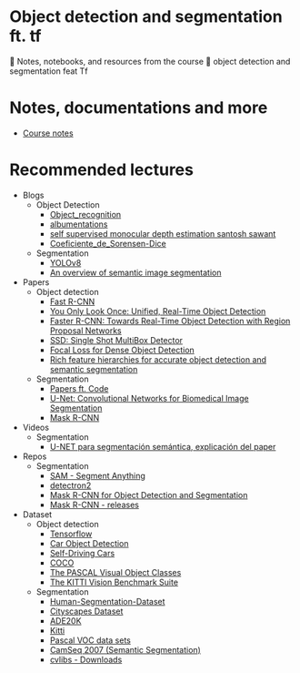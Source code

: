 # Object detection and segmentation ft. tf
📖 Notes, notebooks, and resources from the course 👾 object detection and segmentation feat Tf

# Notes, documentations and more
* [Course notes](https://github.com/ichcanziho/Deep_Learnining_Platzi/blob/master/6%20Curso%20de%20detecci%C3%B3n%20y%20segmentaci%C3%B3n%20de%20objetos%20con%20Tensorflow/README.MD#210-visualizaci%C3%B3n-de-bounding-boxes-en-el-dataset-de-object-detection)

# Recommended lectures
* Blogs
   * Object Detection 
      * [Object_recognition](https://lilianweng.github.io/posts/2017-10-29-object-recognition-part-1/)
      * [albumentations](https://albumentations.ai/docs/)
      * [self supervised monocular depth estimation santosh sawant](https://www.linkedin.com/pulse/self-supervised-monocular-depth-estimation-santosh-sawant/)
      * [Coeficiente_de_Sorensen-Dice](https://es.wikipedia.org/wiki/Coeficiente_de_Sorensen-Dice)
   * Segmentation
      * [YOLOv8](https://docs.ultralytics.com/tasks/segment/)
      * [An overview of semantic image segmentation](https://www.jeremyjordan.me/semantic-segmentation/) 
* Papers
   * Object detection
      * [Fast R-CNN](https://arxiv.org/abs/1504.08083)
      * [You Only Look Once: Unified, Real-Time Object Detection](https://arxiv.org/abs/1506.02640)
      * [Faster R-CNN: Towards Real-Time Object Detection with Region Proposal Networks](https://arxiv.org/abs/1506.01497)
      * [SSD: Single Shot MultiBox Detector](https://arxiv.org/abs/1512.02325)
      * [Focal Loss for Dense Object Detection](https://arxiv.org/abs/1708.02002)
      * [Rich feature hierarchies for accurate object detection and semantic segmentation](https://arxiv.org/abs/1311.2524)
   * Segmentation
      * [Papers ft. Code](https://paperswithcode.com/)
      * [U-Net: Convolutional Networks for Biomedical Image Segmentation](https://arxiv.org/abs/1505.04597)
      * [Mask R-CNN](https://arxiv.org/abs/1703.06870)
* Videos
   * Segmentation
     * [U-NET para segmentación semántica, explicación del paper](https://www.youtube.com/watch?v=waIPUsecaaQ)
* Repos
   * Segmentation
      * [SAM - Segment Anything](https://github.com/facebookresearch/segment-anything)
      * [detectron2](https://github.com/facebookresearch/detectron2)
      * [Mask R-CNN for Object Detection and Segmentation](https://github.com/matterport/Mask_RCNN)
      * [Mask R-CNN - releases](https://github.com/matterport/Mask_RCNN/releases)
* Dataset
  * Object detection
    * [Tensorflow](https://www.tensorflow.org/datasets/catalog/overview)
    * [Car Object Detection](https://www.kaggle.com/datasets/sshikamaru/car-object-detection)
    * [Self-Driving Cars](https://www.kaggle.com/datasets/alincijov/self-driving-cars)
    * [COCO](https://cocodataset.org/#home)
    * [The PASCAL Visual Object Classes](http://host.robots.ox.ac.uk/pascal/VOC/)
    * [The KITTI Vision Benchmark Suite](https://www.cvlibs.net/datasets/kitti/)
  * Segmentation
    * [Human-Segmentation-Dataset](https://github.com/VikramShenoy97/Human-Segmentation-Dataset)
    * [Cityscapes Dataset](https://www.cityscapes-dataset.com/)
    * [ADE20K](https://groups.csail.mit.edu/vision/datasets/ADE20K/)
    * [Kitti](https://www.cvlibs.net/datasets/kitti/)
    * [Pascal VOC data sets](http://host.robots.ox.ac.uk/pascal/VOC/)
    * [CamSeq 2007 (Semantic Segmentation)](https://www.kaggle.com/datasets/carlolepelaars/camseq-semantic-segmentation)
    * [cvlibs - Downloads](https://www.cvlibs.net/download.php?file=data_road.zip)
